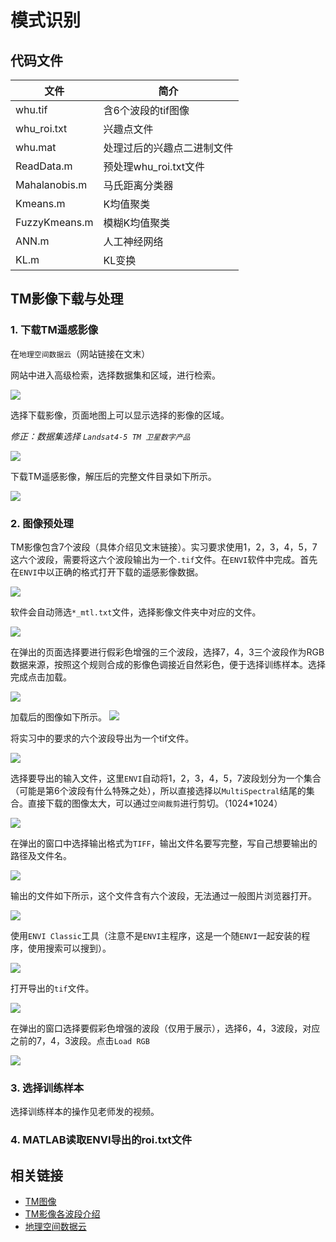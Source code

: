 # 模式识别

## 代码文件
|文件|简介|
|--|--|
|whu.tif|含6个波段的tif图像|
|whu_roi.txt|兴趣点文件|
|whu.mat|处理过后的兴趣点二进制文件|
|ReadData.m|预处理whu_roi.txt文件|
|Mahalanobis.m|马氏距离分类器|
|Kmeans.m|K均值聚类|
|FuzzyKmeans.m|模糊K均值聚类|
|ANN.m|人工神经网络|
|KL.m|KL变换|

## TM影像下载与处理

### 1. 下载TM遥感影像

在```地理空间数据云```（网站链接在文末）

网站中进入高级检索，选择数据集和区域，进行检索。

![](./img/MAP1.png)

选择下载影像，页面地图上可以显示选择的影像的区域。

*修正：数据集选择 ```Landsat4-5 TM 卫星数字产品```*

![](./img/MAP2.png)


下载TM遥感影像，解压后的完整文件目录如下所示。

![](./img/TM%E5%AE%8C%E6%95%B4%E6%96%87%E4%BB%B6.jpg)

### 2. 图像预处理

TM影像包含7个波段（具体介绍见文末链接）。实习要求使用1，2，3，4，5，7这六个波段，需要将这六个波段输出为一个```.tif```文件。在```ENVI```软件中完成。首先在```ENVI```中以正确的格式打开下载的遥感影像数据。

![](./img/ENVI1.png)

软件会自动筛选```*_mtl.txt```文件，选择影像文件夹中对应的文件。

![](./img/ENVI2.png)

在弹出的页面选择要进行假彩色增强的三个波段，选择7，4，3三个波段作为RGB数据来源，按照这个规则合成的影像色调接近自然彩色，便于选择训练样本。选择完成点击加载。

![](./img/ENVI3.jpg)

加载后的图像如下所示。
![](./img/ENVI4.jpg)

将实习中的要求的六个波段导出为一个tif文件。

![](./img/ENVI6.png)

选择要导出的输入文件，这里```ENVI```自动将1，2，3，4，5，7波段划分为一个集合（可能是第6个波段有什么特殊之处），所以直接选择以```MultiSpectral```结尾的集合。直接下载的图像太大，可以通过```空间裁剪```进行剪切。（1024*1024）

![](./img/ENVI7.png)

在弹出的窗口中选择输出格式为```TIFF```，输出文件名要写完整，写自己想要输出的路径及文件名。

![](./img/ENVi8.png)

输出的文件如下所示，这个文件含有六个波段，无法通过一般图片浏览器打开。

![](./img/ENVI9.jpg)

使用```ENVI Classic```工具（注意不是```ENVI```主程序，这是一个随```ENVI```一起安装的程序，使用搜索可以搜到）。

![](./img/ENVI11.jpg)

打开导出的```tif```文件。

![](./img/ENVI10.png)

在弹出的窗口选择要假彩色增强的波段（仅用于展示），选择6，4，3波段，对应之前的7，4，3波段。点击```Load RGB```

![](./img/ENVI12.png)

### 3. 选择训练样本

选择训练样本的操作见老师发的视频。

### 4. MATLAB读取ENVI导出的roi.txt文件


## 相关链接
- [TM图像](https://baike.baidu.com/item/TM%E5%BD%B1%E5%83%8F/9945494)
- [TM影像各波段介绍](https://blog.csdn.net/ctyqy2015301200079/article/details/84329692)
- [地理空间数据云](https://www.gscloud.cn/)